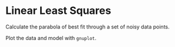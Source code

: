# Linear Least Squares

Calculate the parabola of best fit through a set of noisy data points.

Plot the data and model with `gnuplot`.